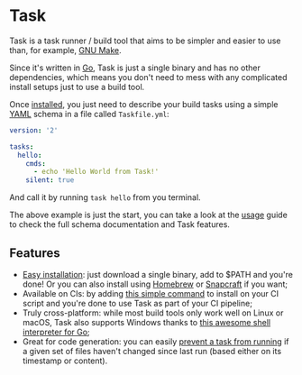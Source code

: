 # Task

Task is a task runner / build tool that aims to be simpler and easier to use
than, for example, [GNU Make][make].

Since it's written in [Go][go], Task is just a single binary and has no other
dependencies, which means you don't need to mess with any complicated install
setups just to use a build tool.

Once [installed](installation), you just need to describe your build tasks
using a simple [YAML][yaml] schema in a file called `Taskfile.yml`:

```yaml
version: '2'

tasks:
  hello:
    cmds:
      - echo 'Hello World from Task!'
    silent: true
```

And call it by running `task hello` from you terminal.

The above example is just the start, you can take a look at the [usage](usage)
guide to check the full schema documentation and Task features.

## Features

- [Easy installation](installation): just download a single binary, add to
  $PATH and you're done! Or you can also install using [Homebrew][homebrew] or
  [Snapcraft][snapcraft] if you want;
- Available on CIs: by adding [this simple command](installation#install-script)
  to install on your CI script and you're done to use Task as part of your CI pipeline;
- Truly cross-platform: while most build tools only work well on Linux or macOS,
  Task also supports Windows thanks to [this awesome shell interpreter for Go][sh];
- Great for code generation: you can easily [prevent a task from running](usage#prevent-unnecessary-work)
  if a given set of files haven't changed since last run (based either on its
  timestamp or content).

[make]: https://www.gnu.org/software/make/
[go]: https://golang.org/
[yaml]: http://yaml.org/
[homebrew]: https://brew.sh/
[snapcraft]: https://snapcraft.io/
[sh]: https://mvdan.cc/sh
